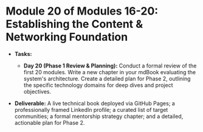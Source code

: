 # **Module 20 of Modules 16-20: Establishing the Content & Networking Foundation**

* **Tasks:**  
  * **Day 20 (Phase 1 Review & Planning):** Conduct a formal review of the first 20 modules. Write a new chapter in your mdBook evaluating the system's architecture. Create a detailed plan for Phase 2, outlining the specific technology domains for deep dives and project objectives.  

* **Deliverable:** A live technical book deployed via GitHub Pages; a professionally framed LinkedIn profile; a curated list of target communities; a formal mentorship strategy chapter; and a detailed, actionable plan for Phase 2.
